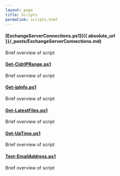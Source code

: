 ```yaml
---
layout: page
title: Scripts
permalink: scripts.html
---
```


#### [ExchangeServerConnections.ps1]({{ absolute_url }}/_posts/ExchangeServerConnections.md)
Brief overview of script

#### [Get-CidrIPRange.ps1](/_posts/Get-CidrIPRange.md)
Brief overview of script

#### [Get-ipInfo.ps1](/_posts/Get-ipInfo.md)
Brief overview of script

#### [Get-LatestFiles.ps1](/_posts/Get-LatestFiles.md)
Brief overview of script

#### [Get-UpTime.ps1](/_posts/Get-UpTime.md)
Brief overview of script

#### [Test-EmailAddress.ps1](/_posts/Test-EmailAddress.md)
Brief overview of script

